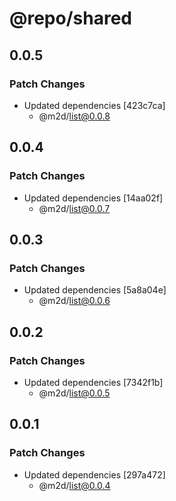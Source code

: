 # @repo/shared

## 0.0.5

### Patch Changes

- Updated dependencies [423c7ca]
  - @m2d/list@0.0.8

## 0.0.4

### Patch Changes

- Updated dependencies [14aa02f]
  - @m2d/list@0.0.7

## 0.0.3

### Patch Changes

- Updated dependencies [5a8a04e]
  - @m2d/list@0.0.6

## 0.0.2

### Patch Changes

- Updated dependencies [7342f1b]
  - @m2d/list@0.0.5

## 0.0.1

### Patch Changes

- Updated dependencies [297a472]
  - @m2d/list@0.0.4
